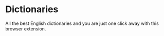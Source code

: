 # Dictionaries
All the best English dictionaries and you are just one click away with this browser extension.
